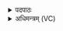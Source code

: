 <details><summary>पदपाठः</summary>

ताः। अ॒स्य॒। सूद॑दोहस॒ इति॒ सूद॑ऽदोहसः। सोम॑म्। श्री॒ण॒न्ति॒। पृश्न॑यः। जन्म॑न्। दे॒वाना॑म्। विशः॑। त्रि॒षु। आ॒। रो॒च॒ने। दि॒वः। ६०।
</details>

<details><summary>अधिमन्त्रम् (VC)</summary>

- आपो देवताः
- प्रियमेधा ऋषिः
- विराडनुष्टुप्
- गान्धारः
</details>